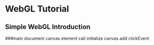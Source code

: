 # WebGL Tutorial
## Simple WebGL Introduction
###main
document canvas element call
initialize canvas
add clickEvent